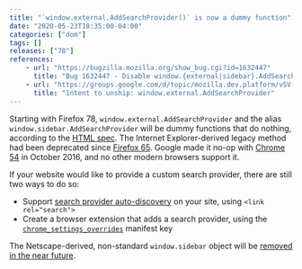 ```yaml
---
title: "`window.external.AddSearchProvider()` is now a dummy function"
date: "2020-05-23T18:35:00-04:00"
categories: ["dom"]
tags: []
releases: ["78"]
references:
    - url: "https://bugzilla.mozilla.org/show_bug.cgi?id=1632447"
      title: "Bug 1632447 - Disable window.{external|sidebar}.AddSearchProvider by preference"
    - url: "https://groups.google.com/d/topic/mozilla.dev.platform/vSV-gg5621k/discussion"
      title: "Intent to unship: window.external.AddSearchProvider"
---
```

Starting with Firefox 78, `window.external.AddSearchProvider` and the alias `window.sidebar.AddSearchProvider` will be dummy functions that do nothing, according to the [HTML spec](https://html.spec.whatwg.org/multipage/obsolete.html#external). The Internet Explorer-derived legacy method had been deprecated since [Firefox 65](https://www.fxsitecompat.dev/en-CA/docs/2018/window-sidebar-and-window-external-addsearchprovider-have-been-deprecated/). Google made it no-op with [Chrome 54](https://www.chromestatus.com/feature/5672001305837568) in October 2016, and no other modern browsers support it.

If your website would like to provide a custom search provider, there are still two ways to do so:

* Support [search provider auto-discovery](https://developer.mozilla.org/docs/Web/OpenSearch#Autodiscovery_of_search_plugins) on your site, using `<link rel="search">`
* Create a browser extension that adds a search provider, using the [`chrome_settings_overrides`](https://developer.mozilla.org/docs/Mozilla/Add-ons/WebExtensions/manifest.json/chrome_settings_overrides) manifest key

The Netscape-derived, non-standard `window.sidebar` object will be [removed in the near future](https://www.fxsitecompat.dev/en-CA/docs/2015/window-sidebar-will-be-removed/).
